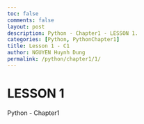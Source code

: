 ```yaml
---
toc: false
comments: false
layout: post
description: Python - Chapter1 - LESSON 1.
categories: [Python, PythonChapter1]
title: Lesson 1 - C1
author: NGUYEN Huynh Dung
permalink: /python/chapter1/1/
---
```


# LESSON 1
Python - Chapter1



